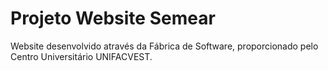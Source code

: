 # Projeto Website Semear
Website desenvolvido através da Fábrica de Software, proporcionado pelo Centro Universitário UNIFACVEST.
